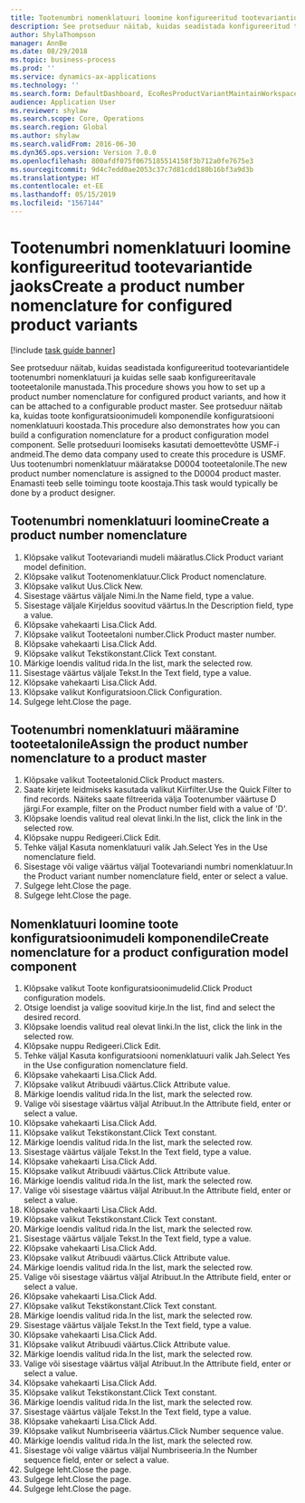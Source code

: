```yaml
---
title: Tootenumbri nomenklatuuri loomine konfigureeritud tootevariantide jaoks
description: See protseduur näitab, kuidas seadistada konfigureeritud tootevariantidele tootenumbri nomenklatuuri ja kuidas selle saab konfigureeritavale tooteetalonile manustada.
author: ShylaThompson
manager: AnnBe
ms.date: 08/29/2018
ms.topic: business-process
ms.prod: ''
ms.service: dynamics-ax-applications
ms.technology: ''
ms.search.form: DefaultDashboard, EcoResProductVariantMaintainWorkspace, EcoResNomenclature, EcoResProductListPage, EcoResProductDetails, PCProductConfigurationModelListPage, PCProductConfigurationModelDetails
audience: Application User
ms.reviewer: shylaw
ms.search.scope: Core, Operations
ms.search.region: Global
ms.author: shylaw
ms.search.validFrom: 2016-06-30
ms.dyn365.ops.version: Version 7.0.0
ms.openlocfilehash: 800afdf075f0675185514158f3b712a0fe7675e3
ms.sourcegitcommit: 9d4c7edd0ae2053c37c7d81cdd180b16bf3a9d3b
ms.translationtype: HT
ms.contentlocale: et-EE
ms.lasthandoff: 05/15/2019
ms.locfileid: "1567144"
---
```

# <a name="create-a-product-number-nomenclature-for-configured-product-variants"></a><span data-ttu-id="7d8eb-103">Tootenumbri nomenklatuuri loomine konfigureeritud tootevariantide jaoks</span><span class="sxs-lookup"><span data-stu-id="7d8eb-103">Create a product number nomenclature for configured product variants</span></span>

[!include [task guide banner](../../includes/task-guide-banner.md)]

<span data-ttu-id="7d8eb-104">See protseduur näitab, kuidas seadistada konfigureeritud tootevariantidele tootenumbri nomenklatuuri ja kuidas selle saab konfigureeritavale tooteetalonile manustada.</span><span class="sxs-lookup"><span data-stu-id="7d8eb-104">This procedure shows you how to set up a product number nomenclature for configured product variants, and how it can be attached to a configurable product master.</span></span> <span data-ttu-id="7d8eb-105">See protseduur näitab ka, kuidas toote konfiguratsioonimudeli komponendile konfiguratsiooni nomenklatuuri koostada.</span><span class="sxs-lookup"><span data-stu-id="7d8eb-105">This procedure also demonstrates how you can build a configuration nomenclature for a product configuration model component.</span></span> <span data-ttu-id="7d8eb-106">Selle protseduuri loomiseks kasutati demoettevõtte USMF-i andmeid.</span><span class="sxs-lookup"><span data-stu-id="7d8eb-106">The demo data company used to create this procedure is USMF.</span></span> <span data-ttu-id="7d8eb-107">Uus tootenumbri nomenklatuur määratakse D0004 tooteetalonile.</span><span class="sxs-lookup"><span data-stu-id="7d8eb-107">The new product number nomenclature is assigned to the D0004 product master.</span></span> <span data-ttu-id="7d8eb-108">Enamasti teeb selle toimingu toote koostaja.</span><span class="sxs-lookup"><span data-stu-id="7d8eb-108">This task would typically be done by a product designer.</span></span>


## <a name="create-a-product-number-nomenclature"></a><span data-ttu-id="7d8eb-109">Tootenumbri nomenklatuuri loomine</span><span class="sxs-lookup"><span data-stu-id="7d8eb-109">Create a product number nomenclature</span></span>
1. <span data-ttu-id="7d8eb-110">Klõpsake valikut Tootevariandi mudeli määratlus.</span><span class="sxs-lookup"><span data-stu-id="7d8eb-110">Click Product variant model definition.</span></span>
2. <span data-ttu-id="7d8eb-111">Klõpsake valikut Tootenomenklatuur.</span><span class="sxs-lookup"><span data-stu-id="7d8eb-111">Click Product nomenclature.</span></span>
3. <span data-ttu-id="7d8eb-112">Klõpsake valikut Uus.</span><span class="sxs-lookup"><span data-stu-id="7d8eb-112">Click New.</span></span>
4. <span data-ttu-id="7d8eb-113">Sisestage väärtus väljale Nimi.</span><span class="sxs-lookup"><span data-stu-id="7d8eb-113">In the Name field, type a value.</span></span>
5. <span data-ttu-id="7d8eb-114">Sisestage väljale Kirjeldus soovitud väärtus.</span><span class="sxs-lookup"><span data-stu-id="7d8eb-114">In the Description field, type a value.</span></span>
6. <span data-ttu-id="7d8eb-115">Klõpsake vahekaarti Lisa.</span><span class="sxs-lookup"><span data-stu-id="7d8eb-115">Click Add.</span></span>
7. <span data-ttu-id="7d8eb-116">Klõpsake valikut Tooteetaloni number.</span><span class="sxs-lookup"><span data-stu-id="7d8eb-116">Click Product master number.</span></span>
8. <span data-ttu-id="7d8eb-117">Klõpsake vahekaarti Lisa.</span><span class="sxs-lookup"><span data-stu-id="7d8eb-117">Click Add.</span></span>
9. <span data-ttu-id="7d8eb-118">Klõpsake valikut Tekstikonstant.</span><span class="sxs-lookup"><span data-stu-id="7d8eb-118">Click Text constant.</span></span>
10. <span data-ttu-id="7d8eb-119">Märkige loendis valitud rida.</span><span class="sxs-lookup"><span data-stu-id="7d8eb-119">In the list, mark the selected row.</span></span>
11. <span data-ttu-id="7d8eb-120">Sisestage väärtus väljale Tekst.</span><span class="sxs-lookup"><span data-stu-id="7d8eb-120">In the Text field, type a value.</span></span>
12. <span data-ttu-id="7d8eb-121">Klõpsake vahekaarti Lisa.</span><span class="sxs-lookup"><span data-stu-id="7d8eb-121">Click Add.</span></span>
13. <span data-ttu-id="7d8eb-122">Klõpsake valikut Konfiguratsioon.</span><span class="sxs-lookup"><span data-stu-id="7d8eb-122">Click Configuration.</span></span>
14. <span data-ttu-id="7d8eb-123">Sulgege leht.</span><span class="sxs-lookup"><span data-stu-id="7d8eb-123">Close the page.</span></span>

## <a name="assign-the-product-number-nomenclature-to-a-product-master"></a><span data-ttu-id="7d8eb-124">Tootenumbri nomenklatuuri määramine tooteetalonile</span><span class="sxs-lookup"><span data-stu-id="7d8eb-124">Assign the product number nomenclature to a product master</span></span>
1. <span data-ttu-id="7d8eb-125">Klõpsake valikut Tooteetalonid.</span><span class="sxs-lookup"><span data-stu-id="7d8eb-125">Click Product masters.</span></span>
2. <span data-ttu-id="7d8eb-126">Saate kirjete leidmiseks kasutada valikut Kiirfilter.</span><span class="sxs-lookup"><span data-stu-id="7d8eb-126">Use the Quick Filter to find records.</span></span> <span data-ttu-id="7d8eb-127">Näiteks saate filtreerida välja Tootenumber väärtuse D järgi.</span><span class="sxs-lookup"><span data-stu-id="7d8eb-127">For example, filter on the Product number field with a value of 'D'.</span></span>
3. <span data-ttu-id="7d8eb-128">Klõpsake loendis valitud real olevat linki.</span><span class="sxs-lookup"><span data-stu-id="7d8eb-128">In the list, click the link in the selected row.</span></span>
4. <span data-ttu-id="7d8eb-129">Klõpsake nuppu Redigeeri.</span><span class="sxs-lookup"><span data-stu-id="7d8eb-129">Click Edit.</span></span>
5. <span data-ttu-id="7d8eb-130">Tehke väljal Kasuta nomenklatuuri valik Jah.</span><span class="sxs-lookup"><span data-stu-id="7d8eb-130">Select Yes in the Use nomenclature field.</span></span>
6. <span data-ttu-id="7d8eb-131">Sisestage või valige väärtus väljal Tootevariandi numbri nomenklatuur.</span><span class="sxs-lookup"><span data-stu-id="7d8eb-131">In the Product variant number nomenclature field, enter or select a value.</span></span>
7. <span data-ttu-id="7d8eb-132">Sulgege leht.</span><span class="sxs-lookup"><span data-stu-id="7d8eb-132">Close the page.</span></span>
8. <span data-ttu-id="7d8eb-133">Sulgege leht.</span><span class="sxs-lookup"><span data-stu-id="7d8eb-133">Close the page.</span></span>

## <a name="create-nomenclature-for-a-product-configuration-model-component"></a><span data-ttu-id="7d8eb-134">Nomenklatuuri loomine toote konfiguratsioonimudeli komponendile</span><span class="sxs-lookup"><span data-stu-id="7d8eb-134">Create nomenclature for a product configuration model component</span></span>
1. <span data-ttu-id="7d8eb-135">Klõpsake valikut Toote konfiguratsioonimudelid.</span><span class="sxs-lookup"><span data-stu-id="7d8eb-135">Click Product configuration models.</span></span>
2. <span data-ttu-id="7d8eb-136">Otsige loendist ja valige soovitud kirje.</span><span class="sxs-lookup"><span data-stu-id="7d8eb-136">In the list, find and select the desired record.</span></span>
3. <span data-ttu-id="7d8eb-137">Klõpsake loendis valitud real olevat linki.</span><span class="sxs-lookup"><span data-stu-id="7d8eb-137">In the list, click the link in the selected row.</span></span>
4. <span data-ttu-id="7d8eb-138">Klõpsake nuppu Redigeeri.</span><span class="sxs-lookup"><span data-stu-id="7d8eb-138">Click Edit.</span></span>
5. <span data-ttu-id="7d8eb-139">Tehke väljal Kasuta konfiguratsiooni nomenklatuuri valik Jah.</span><span class="sxs-lookup"><span data-stu-id="7d8eb-139">Select Yes in the Use configuration nomenclature field.</span></span>
6. <span data-ttu-id="7d8eb-140">Klõpsake vahekaarti Lisa.</span><span class="sxs-lookup"><span data-stu-id="7d8eb-140">Click Add.</span></span>
7. <span data-ttu-id="7d8eb-141">Klõpsake valikut Atribuudi väärtus.</span><span class="sxs-lookup"><span data-stu-id="7d8eb-141">Click Attribute value.</span></span>
8. <span data-ttu-id="7d8eb-142">Märkige loendis valitud rida.</span><span class="sxs-lookup"><span data-stu-id="7d8eb-142">In the list, mark the selected row.</span></span>
9. <span data-ttu-id="7d8eb-143">Valige või sisestage väärtus väljal Atribuut.</span><span class="sxs-lookup"><span data-stu-id="7d8eb-143">In the Attribute field, enter or select a value.</span></span>
10. <span data-ttu-id="7d8eb-144">Klõpsake vahekaarti Lisa.</span><span class="sxs-lookup"><span data-stu-id="7d8eb-144">Click Add.</span></span>
11. <span data-ttu-id="7d8eb-145">Klõpsake valikut Tekstikonstant.</span><span class="sxs-lookup"><span data-stu-id="7d8eb-145">Click Text constant.</span></span>
12. <span data-ttu-id="7d8eb-146">Märkige loendis valitud rida.</span><span class="sxs-lookup"><span data-stu-id="7d8eb-146">In the list, mark the selected row.</span></span>
13. <span data-ttu-id="7d8eb-147">Sisestage väärtus väljale Tekst.</span><span class="sxs-lookup"><span data-stu-id="7d8eb-147">In the Text field, type a value.</span></span>
14. <span data-ttu-id="7d8eb-148">Klõpsake vahekaarti Lisa.</span><span class="sxs-lookup"><span data-stu-id="7d8eb-148">Click Add.</span></span>
15. <span data-ttu-id="7d8eb-149">Klõpsake valikut Atribuudi väärtus.</span><span class="sxs-lookup"><span data-stu-id="7d8eb-149">Click Attribute value.</span></span>
16. <span data-ttu-id="7d8eb-150">Märkige loendis valitud rida.</span><span class="sxs-lookup"><span data-stu-id="7d8eb-150">In the list, mark the selected row.</span></span>
17. <span data-ttu-id="7d8eb-151">Valige või sisestage väärtus väljal Atribuut.</span><span class="sxs-lookup"><span data-stu-id="7d8eb-151">In the Attribute field, enter or select a value.</span></span>
18. <span data-ttu-id="7d8eb-152">Klõpsake vahekaarti Lisa.</span><span class="sxs-lookup"><span data-stu-id="7d8eb-152">Click Add.</span></span>
19. <span data-ttu-id="7d8eb-153">Klõpsake valikut Tekstikonstant.</span><span class="sxs-lookup"><span data-stu-id="7d8eb-153">Click Text constant.</span></span>
20. <span data-ttu-id="7d8eb-154">Märkige loendis valitud rida.</span><span class="sxs-lookup"><span data-stu-id="7d8eb-154">In the list, mark the selected row.</span></span>
21. <span data-ttu-id="7d8eb-155">Sisestage väärtus väljale Tekst.</span><span class="sxs-lookup"><span data-stu-id="7d8eb-155">In the Text field, type a value.</span></span>
22. <span data-ttu-id="7d8eb-156">Klõpsake vahekaarti Lisa.</span><span class="sxs-lookup"><span data-stu-id="7d8eb-156">Click Add.</span></span>
23. <span data-ttu-id="7d8eb-157">Klõpsake valikut Atribuudi väärtus.</span><span class="sxs-lookup"><span data-stu-id="7d8eb-157">Click Attribute value.</span></span>
24. <span data-ttu-id="7d8eb-158">Märkige loendis valitud rida.</span><span class="sxs-lookup"><span data-stu-id="7d8eb-158">In the list, mark the selected row.</span></span>
25. <span data-ttu-id="7d8eb-159">Valige või sisestage väärtus väljal Atribuut.</span><span class="sxs-lookup"><span data-stu-id="7d8eb-159">In the Attribute field, enter or select a value.</span></span>
26. <span data-ttu-id="7d8eb-160">Klõpsake vahekaarti Lisa.</span><span class="sxs-lookup"><span data-stu-id="7d8eb-160">Click Add.</span></span>
27. <span data-ttu-id="7d8eb-161">Klõpsake valikut Tekstikonstant.</span><span class="sxs-lookup"><span data-stu-id="7d8eb-161">Click Text constant.</span></span>
28. <span data-ttu-id="7d8eb-162">Märkige loendis valitud rida.</span><span class="sxs-lookup"><span data-stu-id="7d8eb-162">In the list, mark the selected row.</span></span>
29. <span data-ttu-id="7d8eb-163">Sisestage väärtus väljale Tekst.</span><span class="sxs-lookup"><span data-stu-id="7d8eb-163">In the Text field, type a value.</span></span>
30. <span data-ttu-id="7d8eb-164">Klõpsake vahekaarti Lisa.</span><span class="sxs-lookup"><span data-stu-id="7d8eb-164">Click Add.</span></span>
31. <span data-ttu-id="7d8eb-165">Klõpsake valikut Atribuudi väärtus.</span><span class="sxs-lookup"><span data-stu-id="7d8eb-165">Click Attribute value.</span></span>
32. <span data-ttu-id="7d8eb-166">Märkige loendis valitud rida.</span><span class="sxs-lookup"><span data-stu-id="7d8eb-166">In the list, mark the selected row.</span></span>
33. <span data-ttu-id="7d8eb-167">Valige või sisestage väärtus väljal Atribuut.</span><span class="sxs-lookup"><span data-stu-id="7d8eb-167">In the Attribute field, enter or select a value.</span></span>
34. <span data-ttu-id="7d8eb-168">Klõpsake vahekaarti Lisa.</span><span class="sxs-lookup"><span data-stu-id="7d8eb-168">Click Add.</span></span>
35. <span data-ttu-id="7d8eb-169">Klõpsake valikut Tekstikonstant.</span><span class="sxs-lookup"><span data-stu-id="7d8eb-169">Click Text constant.</span></span>
36. <span data-ttu-id="7d8eb-170">Märkige loendis valitud rida.</span><span class="sxs-lookup"><span data-stu-id="7d8eb-170">In the list, mark the selected row.</span></span>
37. <span data-ttu-id="7d8eb-171">Sisestage väärtus väljale Tekst.</span><span class="sxs-lookup"><span data-stu-id="7d8eb-171">In the Text field, type a value.</span></span>
38. <span data-ttu-id="7d8eb-172">Klõpsake vahekaarti Lisa.</span><span class="sxs-lookup"><span data-stu-id="7d8eb-172">Click Add.</span></span>
39. <span data-ttu-id="7d8eb-173">Klõpsake valikut Numbriseeria väärtus.</span><span class="sxs-lookup"><span data-stu-id="7d8eb-173">Click Number sequence value.</span></span>
40. <span data-ttu-id="7d8eb-174">Märkige loendis valitud rida.</span><span class="sxs-lookup"><span data-stu-id="7d8eb-174">In the list, mark the selected row.</span></span>
41. <span data-ttu-id="7d8eb-175">Sisestage või valige väärtus väljal Numbriseeria.</span><span class="sxs-lookup"><span data-stu-id="7d8eb-175">In the Number sequence field, enter or select a value.</span></span>
42. <span data-ttu-id="7d8eb-176">Sulgege leht.</span><span class="sxs-lookup"><span data-stu-id="7d8eb-176">Close the page.</span></span>
43. <span data-ttu-id="7d8eb-177">Sulgege leht.</span><span class="sxs-lookup"><span data-stu-id="7d8eb-177">Close the page.</span></span>
44. <span data-ttu-id="7d8eb-178">Sulgege leht.</span><span class="sxs-lookup"><span data-stu-id="7d8eb-178">Close the page.</span></span>

